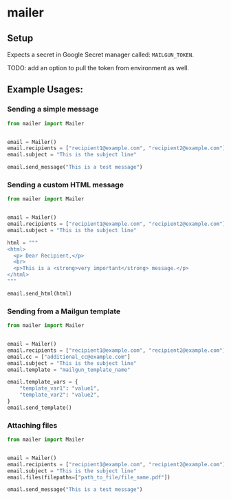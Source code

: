 # mailer


## Setup
Expects a secret in Google Secret manager called: `MAILGUN_TOKEN`. 

TODO: add an option to pull the token from environment as well.


## Example Usages:

### Sending a simple message

```python
from mailer import Mailer


email = Mailer()
email.recipients = ["recipient1@example.com", "recipient2@example.com"]
email.subject = "This is the subject line"

email.send_message("This is a test message")
```

### Sending a custom HTML message

```python
from mailer import Mailer


email = Mailer()
email.recipients = ["recipient1@example.com", "recipient2@example.com"]
email.subject = "This is the subject line"

html = """
<html>
  <p> Dear Recipient,</p>
  <br>
  <p>This is a <strong>very important</strong> message.</p>
</html>
"""

email.send_html(html)
```

### Sending from a Mailgun template

```python
from mailer import Mailer


email = Mailer()
email.recipients = ["recipient1@example.com", "recipient2@example.com"]
email.cc = ["additional_cc@example.com"]
email.subject = "This is the subject line"
email.template = "mailgun_template_name"

email.template_vars = {
    "template_var1": "value1",
    "template_var2": "value2",
}
email.send_template()
```

### Attaching files

```python
from mailer import Mailer


email = Mailer()
email.recipients = ["recipient1@example.com", "recipient2@example.com"]
email.subject = "This is the subject line"
email.files(filepaths=["path_to_file/file_name.pdf"])

email.send_message("This is a test message")
```